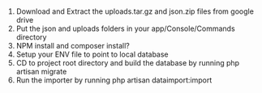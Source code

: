 <br />
<ol>
<li>Download and Extract the uploads.tar.gz and json.zip files from google drive
<li>Put the json and uploads folders in your app/Console/Commands directory
<li>NPM install and composer install?
<li>Setup your ENV file to point to local database
<li>CD to project root directory and build the database by running php artisan migrate
<li>Run the importer by running php artisan dataimport:import
</ol>
